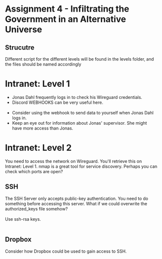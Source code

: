 # Assignment 4 - Infiltrating the Government in an Alternative Universe


## Strucutre
Different script for the different levels will be found in the levels folder, and the files should be named accordingly <br> 

# Intranet: Level 1
- Jonas Dahl frequently logs in to check his Wireguard credentials.
- Discord WEBHOOKS can be very useful here.<br> </br> 
- Consider using the webhook to send data to yourself when Jonas Dahl logs in.
- Keep an eye out for information about Jonas' supervisor. She might have more access than Jonas.
# Intranet: Level 2
You need to access the network on Wireguard. You'll retrieve this on Intranet: Level 1.
nmap is a great tool for service discovery. Perhaps you can check which ports are open?
## SSH
The SSH Server only accepts public-key authentication. You need to do something before accessing this server. 
What if we could overwrite the authorized_keys file somehow?<br> </br> 
Use ssh-rsa keys.<br> </br> 
## Dropbox
Consider how Dropbox could be used to gain access to SSH.<br> </br> 